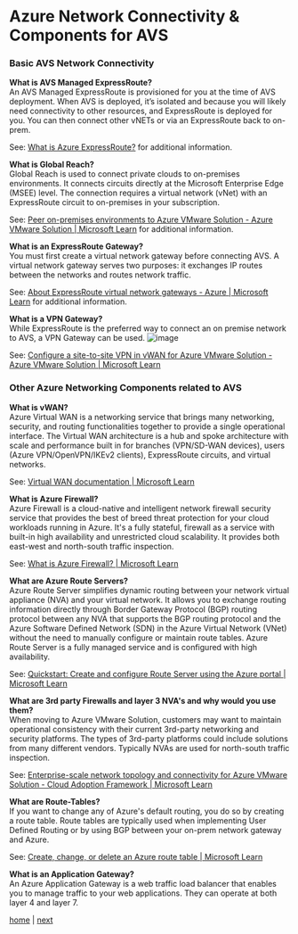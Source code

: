 # Azure Network Connectivity & Components for AVS

### Basic AVS Network Connectivity 

**What is AVS Managed ExpressRoute?**  
An AVS Managed ExpressRoute is provisioned for you at the time of AVS deployment. When AVS is deployed, it’s isolated and because you will likely need connectivity to other resources, and ExpressRoute is deployed for you. You can then connect other vNETs or via an ExpressRoute back to on-prem.

See: [What is Azure ExpressRoute?](https://learn.microsoft.com/en-us/azure/expressroute/expressroute-introduction) for additional information.

**What is Global Reach?**  
Global Reach is used to connect private clouds to on-premises environments. It connects circuits directly at the Microsoft Enterprise Edge (MSEE) level. The connection requires a virtual network (vNet) with an ExpressRoute circuit to on-premises in your subscription. 

See: [Peer on-premises environments to Azure VMware Solution - Azure VMware Solution | Microsoft Learn](https://learn.microsoft.com/en-us/azure/azure-vmware/tutorial-expressroute-global-reach-private-cloud) for additional information.

**What is an ExpressRoute Gateway?**  
You must first create a virtual network gateway before connecting AVS. A virtual network gateway serves two purposes: it exchanges IP routes between the networks and routes network traffic.  

See: [About ExpressRoute virtual network gateways - Azure | Microsoft Learn](https://learn.microsoft.com/en-us/azure/expressroute/expressroute-about-virtual-network-gateways) for additional information.

**What is a VPN Gateway?**  
While ExpressRoute is the preferred way to connect an on premise network to AVS, a VPN Gateway can be used.
![image](https://user-images.githubusercontent.com/101416142/217544535-c22e6f97-d865-4c9a-bf66-53a8c1108db5.png)  

See: [Configure a site-to-site VPN in vWAN for Azure VMware Solution - Azure VMware Solution | Microsoft Learn](https://learn.microsoft.com/en-us/azure/azure-vmware/configure-site-to-site-vpn-gateway)

### Other Azure Networking Components related to AVS

**What is vWAN?**  
Azure Virtual WAN is a networking service that brings many networking, security, and routing functionalities together to provide a single operational interface. The Virtual WAN architecture is a hub and spoke architecture with scale and performance built in for branches (VPN/SD-WAN devices), users (Azure VPN/OpenVPN/IKEv2 clients), ExpressRoute circuits, and virtual networks.

See: [Virtual WAN documentation | Microsoft Learn](https://learn.microsoft.com/en-us/azure/virtual-wan/)

**What is Azure Firewall?**  
Azure Firewall is a cloud-native and intelligent network firewall security service that provides the best of breed threat protection for your cloud workloads running in Azure. It's a fully stateful, firewall as a service with built-in high availability and unrestricted cloud scalability. It provides both east-west and north-south traffic inspection.  

See: [What is Azure Firewall? | Microsoft Learn](https://learn.microsoft.com/en-us/azure/firewall/overview)

**What are Azure Route Servers?**  
Azure Route Server simplifies dynamic routing between your network virtual appliance (NVA) and your virtual network. It allows you to exchange routing information directly through Border Gateway Protocol (BGP) routing protocol between any NVA that supports the BGP routing protocol and the Azure Software Defined Network (SDN) in the Azure Virtual Network (VNet) without the need to manually configure or maintain route tables. Azure Route Server is a fully managed service and is configured with high availability.  

See: [Quickstart: Create and configure Route Server using the Azure portal | Microsoft Learn](https://learn.microsoft.com/en-us/azure/route-server/quickstart-configure-route-server-portal)

**What are 3rd party Firewalls and layer 3 NVA's and why would you use them?**  
When moving to Azure VMware Solution, customers may want to maintain operational consistency with their current 3rd-party networking and security platforms. The types of 3rd-party platforms could include solutions from many different vendors.
Typically NVAs are used for north-south traffic inspection.  

See: [Enterprise-scale network topology and connectivity for Azure VMware Solution - Cloud Adoption Framework | Microsoft Learn](https://learn.microsoft.com/en-us/azure/cloud-adoption-framework/scenarios/azure-vmware/eslz-network-topology-connectivity)

**What are Route-Tables?**  
If you want to change any of Azure's default routing, you do so by creating a route table. Route tables are typically used when implementing User Defined Routing or by using BGP between your on-prem network gateway and Azure.  

See: [Create, change, or delete an Azure route table | Microsoft Learn](https://learn.microsoft.com/en-us/azure/virtual-network/manage-route-table)

**What is an Application Gateway?**  
An Azure Application Gateway is a web traffic load balancer that enables you to manage traffic to your web applications. They can operate at both layer 4 and layer 7.  

 [home](./readme.md) | [next](https://github.com/jasonamedina/FTALive-Sessions/blob/main/content/avs/Scenario%201.md)
